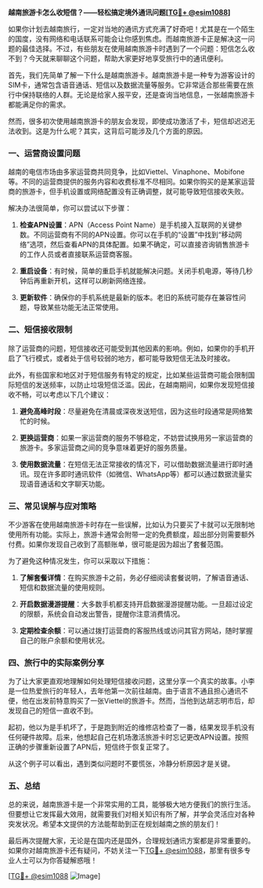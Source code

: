 **越南旅游卡怎么收短信？——轻松搞定境外通讯问题[[TG💪+ @esim1088](https://t.me/s/esim1088)]**

如果你计划去越南旅行，一定对当地的通讯方式充满了好奇吧！尤其是在一个陌生的国度，没有网络和电话联系可能会让你感到焦虑。而越南旅游卡正是解决这一问题的最佳选择。不过，有些朋友在使用越南旅游卡时遇到了一个问题：短信怎么收不到？今天就来聊聊这个问题，帮助大家更好地享受旅行中的通讯便利。

首先，我们先简单了解一下什么是越南旅游卡。越南旅游卡是一种专为游客设计的SIM卡，通常包含语音通话、短信以及数据流量等服务。它非常适合那些需要在旅行中保持联络的人群。无论是给家人报平安，还是查询当地信息，一张越南旅游卡都能满足你的需求。

然而，很多初次使用越南旅游卡的朋友会发现，即使成功激活了卡，短信却迟迟无法收到。这是为什么呢？其实，这背后可能涉及几个方面的原因。

### 一、运营商设置问题

越南的电信市场由多家运营商共同竞争，比如Viettel、Vinaphone、Mobifone等。不同的运营商提供的服务内容和收费标准不尽相同。如果你购买的是某家运营商的旅游卡，但手机设置或网络配置没有正确调整，就可能导致短信接收失败。

解决办法很简单，你可以尝试以下步骤：

1. **检查APN设置**：APN（Access Point Name）是手机接入互联网的关键参数。不同运营商有不同的APN设置。你可以在手机的“设置”中找到“移动网络”选项，然后查看APN的具体配置。如果不确定，可以直接咨询销售旅游卡的工作人员或者直接联系运营商客服。

2. **重启设备**：有时候，简单的重启手机就能解决问题。关闭手机电源，等待几秒钟后再重新开机，这样可以刷新网络连接。

3. **更新软件**：确保你的手机系统是最新的版本。老旧的系统可能存在兼容性问题，导致某些功能无法正常使用。

### 二、短信接收限制

除了运营商的问题，短信接收还可能受到其他因素的影响。例如，如果你的手机开启了飞行模式，或者处于信号较弱的地方，都可能导致短信无法及时接收。

此外，有些国家和地区对于短信服务有特定的规定，比如某些运营商可能会限制国际短信的发送频率，以防止垃圾短信泛滥。因此，在越南期间，如果你发现短信接收不畅，可以考虑以下几个建议：

1. **避免高峰时段**：尽量避免在清晨或深夜发送短信，因为这些时段通常是网络繁忙的时候。
   
2. **更换运营商**：如果一家运营商的服务不够稳定，不妨尝试换用另一家运营商的旅游卡。多家运营商之间的竞争意味着更好的服务质量。

3. **使用数据流量**：在短信无法正常接收的情况下，可以借助数据流量进行即时通讯。现在许多即时通讯软件（如微信、WhatsApp等）都可以通过数据流量实现语音通话和文字聊天功能。

### 三、常见误解与应对策略

不少游客在使用越南旅游卡时存在一些误解，比如认为只要买了卡就可以无限制地使用所有功能。实际上，旅游卡通常会附带一定的免费额度，超出部分则需要额外付费。如果你发现自己收到了高额账单，很可能是因为超出了套餐范围。

为了避免这种情况发生，你可以采取以下措施：

1. **了解套餐详情**：在购买旅游卡之前，务必仔细阅读套餐说明，了解语音通话、短信和数据流量的使用规则。

2. **开启数据漫游提醒**：大多数手机都支持开启数据漫游提醒功能。一旦超过设定的限额，系统会自动发出警告，提醒你注意消费情况。

3. **定期检查余额**：可以通过拨打运营商的客服热线或访问其官方网站，随时掌握自己的账户余额和使用状况。

### 四、旅行中的实际案例分享

为了让大家更直观地理解如何处理短信接收问题，这里分享一个真实的故事。小李是一位热爱旅行的年轻人，去年他第一次前往越南。由于语言不通且担心通讯不便，他在出发前特意购买了一张Viettel的旅游卡。然而，当他到达胡志明市后，却发现自己的短信一直收不到。

起初，他以为是手机坏了，于是跑到附近的维修店检查了一番，结果发现手机没有任何硬件故障。后来，他想起自己在机场激活旅游卡时忘记更改APN设置。按照正确的步骤重新设置了APN后，短信终于恢复正常了。

从这个例子可以看出，遇到类似问题时不要慌张，冷静分析原因才是关键。

### 五、总结

总的来说，越南旅游卡是一个非常实用的工具，能够极大地方便我们的旅行生活。但要想让它发挥最大效用，就需要我们对相关知识有所了解，并学会灵活应对各种突发状况。希望本文提供的方法能帮助到正在规划越南之旅的朋友们！

最后再次提醒大家，无论是在国内还是国外，合理规划通讯方案都是非常重要的。如果你对越南旅游卡还有疑问，不妨关注一下[TG💪+ @esim1088](https://t.me/s/esim1088)，那里有很多专业人士可以为你答疑解惑哦！

[[TG💪+ @esim1088](https://t.me/s/esim1088) ![Image](https://i.postimg.cc/4NQfJmqS/Snipaste-2025-05-13-00-14-12.png)]